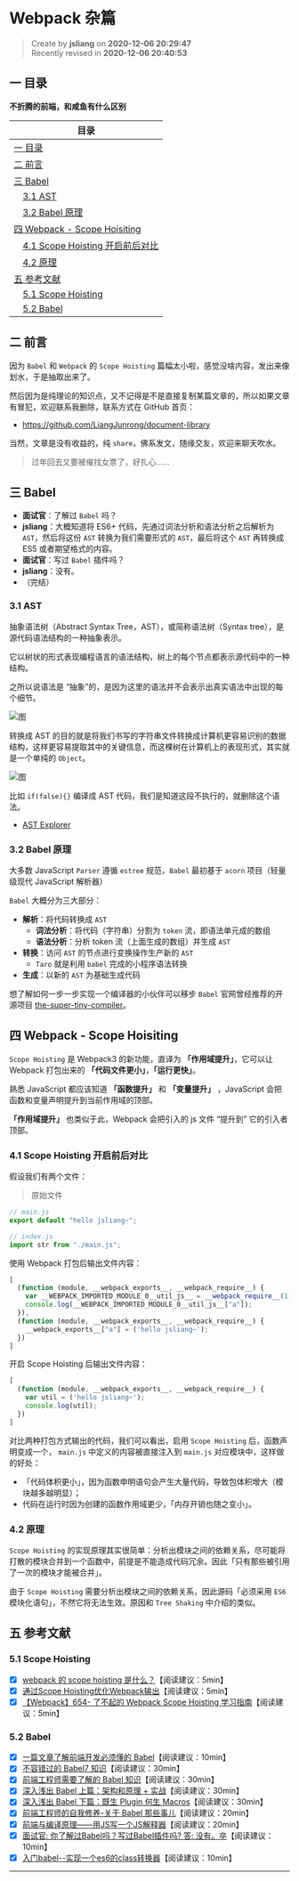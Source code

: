 Webpack 杂篇
===

> Create by **jsliang** on **2020-12-06 20:29:47**  
> Recently revised in **2020-12-06 20:40:53**

<!-- 目录开始 -->
## 一 目录

**不折腾的前端，和咸鱼有什么区别**

| 目录 |
| --- |
| [一 目录](#chapter-one) |
| [二 前言](#chapter-two) |
| [三 Babel](#chapter-three) |
| &emsp;[3.1 AST](#chapter-three-one) |
| &emsp;[3.2 Babel 原理](#chapter-three-two) |
| [四 Webpack - Scope Hoisiting](#chapter-four) |
| &emsp;[4.1 Scope Hoisting 开启前后对比](#chapter-four-one) |
| &emsp;[4.2 原理](#chapter-four-two) |
| [五 参考文献](#chapter-five) |
| &emsp;[5.1 Scope Hoisting](#chapter-five-one) |
| &emsp;[5.2 Babel](#chapter-five-two) |
<!-- 目录结束 -->

## 二 前言



因为 `Babel` 和 `Webpack` 的 `Scope Hoisting` 篇幅太小啦，感觉没啥内容，发出来像划水，于是抽取出来了。

然后因为是纯理论的知识点，又不记得是不是直接复制某篇文章的，所以如果文章有冒犯，欢迎联系我删除，联系方式在 GitHub 首页：

* https://github.com/LiangJunrong/document-library

当然，文章是没有收益的，纯 `share`，佛系发文，随缘交友，欢迎来聊天吹水。

> 过年回去又要被催找女票了，好扎心……

## 三 Babel



* **面试官**：了解过 `Babel` 吗？
* **jsliang**：大概知道将 ES6+ 代码，先通过词法分析和语法分析之后解析为 `AST`，然后将这份 `AST` 转换为我们需要形式的 `AST`，最后将这个 `AST` 再转换成 ES5 或者期望格式的内容。
* **面试官**：写过 `Babel` 插件吗？
* **jsliang**：没有。
* （完结）

### 3.1 AST



抽象语法树（Abstract Syntax Tree，AST），或简称语法树（Syntax tree），是源代码语法结构的一种抽象表示。

它以树状的形式表现编程语言的语法结构，树上的每个节点都表示源代码中的一种结构。

之所以说语法是 “抽象”的，是因为这里的语法并不会表示出真实语法中出现的每个细节。

![图](https://user-gold-cdn.xitu.io/2018/9/28/1661ef768d8da46a?imageView2/0/w/1280/h/960/format/webp/ignore-error/1)

转换成 AST 的目的就是将我们书写的字符串文件转换成计算机更容易识别的数据结构，这样更容易提取其中的关键信息，而这棵树在计算机上的表现形式，其实就是一个单纯的 `Object`。

![图](https://user-gold-cdn.xitu.io/2018/9/28/1661ef768da14f58?imageView2/0/w/1280/h/960/format/webp/ignore-error/1)

比如 `if(false){}` 编译成 AST 代码，我们是知道这段不执行的，就删除这个语法。

* [AST Explorer](https://astexplorer.net/)

### 3.2 Babel 原理



大多数 JavaScript `Parser` 遵循 `estree` 规范，`Babel` 最初基于 `acorn` 项目（轻量级现代 JavaScript 解析器）

`Babel` 大概分为三大部分：

* **解析**：将代码转换成 `AST`
  * **词法分析**：将代码（字符串）分割为 `token` 流，即语法单元成的数组
  * **语法分析**：分析 token 流（上面生成的数组）并生成 `AST`
* **转换**：访问 `AST` 的节点进行变换操作生产新的 `AST`
  * `Taro` 就是利用 `babel` 完成的小程序语法转换
* **生成**：以新的 `AST` 为基础生成代码

想了解如何一步一步实现一个编译器的小伙伴可以移步 `Babel` 官网曾经推荐的开源项目 [the-super-tiny-compiler](https://github.com/jamiebuilds/the-super-tiny-compiler)。

## 四 Webpack - Scope Hoisiting



`Scope Hoisting` 是 Webpack3 的新功能，直译为 **「作用域提升」**，它可以让 Webpack 打包出来的 **「代码文件更小」**，**「运行更快」**。

熟悉 JavaScript 都应该知道 **「函数提升」** 和 **「变量提升」** ，JavaScript 会把函数和变量声明提升到当前作用域的顶部。

**「作用域提升」** 也类似于此，Webpack 会把引入的 js 文件 “提升到” 它的引入者顶部。

### 4.1 Scope Hoisting 开启前后对比



假设我们有两个文件：

> 原始文件

```js
// main.js
export default "hello jsliang~";

// index.js
import str from "./main.js";
```

使用 Webpack 打包后输出文件内容：

```js
[
  (function (module, __webpack_exports__, __webpack_require__) {
    var __WEBPACK_IMPORTED_MODULE_0__util_js__ = __webpack_require__(1);
    console.log(__WEBPACK_IMPORTED_MODULE_0__util_js__["a"]);
  }),
  (function (module, __webpack_exports__, __webpack_require__) {
    __webpack_exports__["a"] = ('hello jsliang~');
  })
]
```

开启 Scope Hoisting 后输出文件内容：

```js
[
  (function (module, __webpack_exports__, __webpack_require__) {
    var util = ('hello jsliang~');
    console.log(util);
  })
]
```

对比两种打包方式输出的代码，我们可以看出，启用 `Scope Hoisting` 后，函数声明变成一个， `main.js` 中定义的内容被直接注入到 `main.js` 对应模块中，这样做的好处：

* 「代码体积更小」，因为函数申明语句会产生大量代码，导致包体积增大（模块越多越明显）；
* 代码在运行时因为创建的函数作用域更少，「内存开销也随之变小」。

### 4.2 原理



`Scope Hoisting` 的实现原理其实很简单：分析出模块之间的依赖关系，尽可能将打散的模块合并到一个函数中，前提是不能造成代码冗余。因此「只有那些被引用了一次的模块才能被合并」。

由于 `Scope Hoisting` 需要分析出模块之间的依赖关系，因此源码「必须采用 `ES6` 模块化语句」，不然它将无法生效。原因和 `Tree Shaking` 中介绍的类似。

## 五 参考文献



### 5.1 Scope Hoisting



* [x] [webpack 的 scope hoisting 是什么？](https://ssshooter.com/2019-02-20-webpack-scope-hoisting/)【阅读建议：5min】
* [x] [通过Scope Hoisting优化Webpack输出](https://imweb.io/topic/5a43064fa192c3b460fce360)【阅读建议：5min】
* [x] [【Webpack】654- 了不起的 Webpack Scope Hoisting 学习指南](https://cloud.tencent.com/developer/article/1663231)【阅读建议：5min】

### 5.2 Babel



* [x] [一篇文章了解前端开发必须懂的 Babel](https://mp.weixin.qq.com/s/C-WmM5tjfc3r4sB52C4R0Q)【阅读建议：10min】
* [x] [不容错过的 Babel7 知识](https://juejin.im/post/5ddff3abe51d4502d56bd143)【阅读建议：30min】
* [x] [前端工程师需要了解的 Babel 知识](https://www.zoo.team/article/babel)【阅读建议：30min】
* [x] [深入浅出 Babel 上篇：架构和原理 + 实战](https://juejin.im/post/5d94bfbf5188256db95589be)【阅读建议：30min】
* [x] [深入浅出 Babel 下篇：既生 Plugin 何生 Macros](https://juejin.im/post/5da12397e51d4578364f6ffa)【阅读建议：30min】
* [x] [前端工程师的自我修养-关于 Babel 那些事儿](https://juejin.im/post/5e5b488af265da574112089f)【阅读建议：20min】
* [x] [前端与编译原理——用JS写一个JS解释器](https://segmentfault.com/a/1190000017241258)【阅读建议：20min】
* [x] [面试官: 你了解过Babel吗？写过Babel插件吗? 答: 没有。卒](https://juejin.im/post/6844903566809759758)【阅读建议：10min】
* [x] [入门babel--实现一个es6的class转换器](https://juejin.im/post/6844903586950807560)【阅读建议：10min】

---


